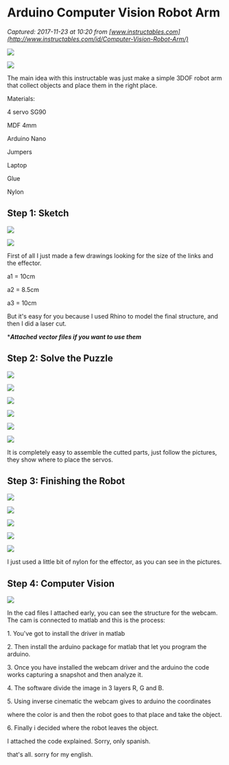 # Arduino Computer Vision Robot Arm

_Captured: 2017-11-23 at 10:20 from [www.instructables.com](http://www.instructables.com/id/Computer-Vision-Robot-Arm/)_

![](https://cdn.instructables.com/F25/Z3OS/J9YJJAZG/F25Z3OSJ9YJJAZG.MEDIUM.jpg)

![](https://cdn.instructables.com/F9O/LG4O/J9YJJB5Q/F9OLG4OJ9YJJB5Q.MEDIUM.jpg)

The main idea with this instructable was just make a simple 3DOF robot arm that collect objects and place them in the right place.

Materials:

4 servo SG90

MDF 4mm

Arduino Nano

Jumpers

Laptop

Glue

Nylon

## Step 1: Sketch

![](https://cdn.instructables.com/FP4/8H3Z/J9YJJCDQ/FP48H3ZJ9YJJCDQ.MEDIUM.jpg)

![](https://cdn.instructables.com/FP7/Z4WA/J9YJJCAI/FP7Z4WAJ9YJJCAI.MEDIUM.jpg)

First of all I just made a few drawings looking for the size of the links and the effector.

a1 = 10cm

a2 = 8.5cm

a3 = 10cm

But it's easy for you because I used Rhino to model the final structure, and then I did a laser cut.

****Attached vector files if you want to use them***

## Step 2: Solve the Puzzle

![](https://cdn.instructables.com/FDB/SDQK/J9YJJBAA/FDBSDQKJ9YJJBAA.MEDIUM.jpg)

![](https://cdn.instructables.com/FP0/BEQO/J9YJJBBI/FP0BEQOJ9YJJBBI.SMALL.jpg)

![](https://cdn.instructables.com/FXN/NVZX/J9YJJBA7/FXNNVZXJ9YJJBA7.SMALL.jpg)

![](https://cdn.instructables.com/FUC/4GCZ/J9YJJB7P/FUC4GCZJ9YJJB7P.SMALL.jpg)

![](https://cdn.instructables.com/FGQ/PM4R/J9YJJB72/FGQPM4RJ9YJJB72.SMALL.jpg)

![](https://cdn.instructables.com/F9H/JY0S/J9YJJB81/F9HJY0SJ9YJJB81.SMALL.jpg)

It is completely easy to assemble the cutted parts, just follow the pictures, they show where to place the servos.

## Step 3: Finishing the Robot

![](https://cdn.instructables.com/FG0/O7MG/J9YJJB02/FG0O7MGJ9YJJB02.MEDIUM.jpg)

![](https://cdn.instructables.com/FPA/7BCP/J9YJJB43/FPA7BCPJ9YJJB43.SMALL.jpg)

![](https://cdn.instructables.com/FXE/ABX8/J9YJJB64/FXEABX8J9YJJB64.SMALL.jpg)

![](https://cdn.instructables.com/FGG/WO3X/J9YJJB3M/FGGWO3XJ9YJJB3M.SMALL.jpg)

![](https://cdn.instructables.com/FPR/UPIS/J9YJJAZU/FPRUPISJ9YJJAZU.SMALL.jpg)

I just used a little bit of nylon for the effector, as you can see in the pictures.

## Step 4: Computer Vision

![](https://cdn.instructables.com/FFN/ASLA/J9YJJB1V/FFNASLAJ9YJJB1V.MEDIUM.jpg)

In the cad files I attached early, you can see the structure for the webcam. The cam is connected to matlab and this is the process:

1\. You've got to install the driver in matlab

2\. Then install the arduino package for matlab that let you program the arduino.

3\. Once you have installed the webcam driver and the arduino the code works capturing a snapshot and then analyze it.

4\. The software divide the image in 3 layers R, G and B.

5\. Using inverse cinematic the webcam gives to arduino the coordinates

where the color is and then the robot goes to that place and take the object.

6\. Finally i decided where the robot leaves the object.

I attached the code explained. Sorry, only spanish.

that's all. sorry for my english.
